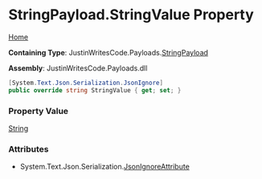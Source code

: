 # StringPayload\.StringValue Property

[Home](../../../README.md)

**Containing Type**: JustinWritesCode\.Payloads\.[StringPayload](../README.md)

**Assembly**: JustinWritesCode\.Payloads\.dll

```csharp
[System.Text.Json.Serialization.JsonIgnore]
public override string StringValue { get; set; }
```

### Property Value

[String](https://docs.microsoft.com/en-us/dotnet/api/system.string)

### Attributes

* System\.Text\.Json\.Serialization\.[JsonIgnoreAttribute](https://docs.microsoft.com/en-us/dotnet/api/system.text.json.serialization.jsonignoreattribute)

